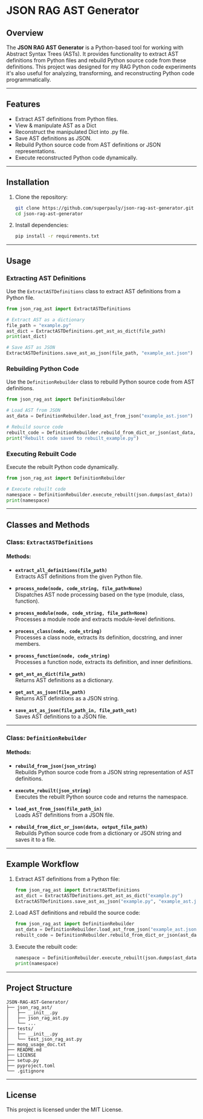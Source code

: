 # JSON RAG AST Generator

## Overview

The **JSON RAG AST Generator** is a Python-based tool for working with Abstract Syntax Trees (ASTs). It provides functionality to extract AST definitions from Python files and rebuild Python source code from these definitions. This project was designed for my RAG Python code experiments it's also useful for analyzing, transforming, and reconstructing Python code programmatically.

---

## Features

- Extract AST definitions from Python files.
- View & manipulate AST as a Dict
- Reconstruct the manipulated Dict into .py file.
- Save AST definitions as JSON.
- Rebuild Python source code from AST definitions or JSON representations.
- Execute reconstructed Python code dynamically.

---

## Installation

1. Clone the repository:
   ```bash
   git clone https://github.com/superpauly/json-rag-ast-generator.git
   cd json-rag-ast-generator
   ```

2. Install dependencies:
   ```bash
   pip install -r requirements.txt
   ```

---

## Usage

### Extracting AST Definitions

Use the `ExtractASTDefinitions` class to extract AST definitions from a Python file.

```python
from json_rag_ast import ExtractASTDefinitions

# Extract AST as a dictionary
file_path = "example.py"
ast_dict = ExtractASTDefinitions.get_ast_as_dict(file_path)
print(ast_dict)

# Save AST as JSON
ExtractASTDefinitions.save_ast_as_json(file_path, "example_ast.json")
```

### Rebuilding Python Code

Use the `DefinitionRebuilder` class to rebuild Python source code from AST definitions.

```python
from json_rag_ast import DefinitionRebuilder

# Load AST from JSON
ast_data = DefinitionRebuilder.load_ast_from_json("example_ast.json")

# Rebuild source code
rebuilt_code = DefinitionRebuilder.rebuild_from_dict_or_json(ast_data, "rebuilt_example.py")
print("Rebuilt code saved to rebuilt_example.py")
```

### Executing Rebuilt Code

Execute the rebuilt Python code dynamically.

```python
from json_rag_ast import DefinitionRebuilder

# Execute rebuilt code
namespace = DefinitionRebuilder.execute_rebuilt(json.dumps(ast_data))
print(namespace)
```

---

## Classes and Methods

### Class: `ExtractASTDefinitions`

#### Methods:

- **`extract_all_definitions(file_path)`**  
  Extracts AST definitions from the given Python file.

- **`process_node(node, code_string, file_path=None)`**  
  Dispatches AST node processing based on the type (module, class, function).

- **`process_module(node, code_string, file_path=None)`**  
  Processes a module node and extracts module-level definitions.

- **`process_class(node, code_string)`**  
  Processes a class node, extracts its definition, docstring, and inner members.

- **`process_function(node, code_string)`**  
  Processes a function node, extracts its definition, and inner definitions.

- **`get_ast_as_dict(file_path)`**  
  Returns AST definitions as a dictionary.

- **`get_ast_as_json(file_path)`**  
  Returns AST definitions as a JSON string.

- **`save_ast_as_json(file_path_in, file_path_out)`**  
  Saves AST definitions to a JSON file.

---

### Class: `DefinitionRebuilder`

#### Methods:

- **`rebuild_from_json(json_string)`**  
  Rebuilds Python source code from a JSON string representation of AST definitions.

- **`execute_rebuilt(json_string)`**  
  Executes the rebuilt Python source code and returns the namespace.

- **`load_ast_from_json(file_path_in)`**  
  Loads AST definitions from a JSON file.

- **`rebuild_from_dict_or_json(data, output_file_path)`**  
  Rebuilds Python source code from a dictionary or JSON string and saves it to a file.

---

## Example Workflow

1. Extract AST definitions from a Python file:
   ```python
   from json_rag_ast import ExtractASTDefinitions
   ast_dict = ExtractASTDefinitions.get_ast_as_dict("example.py")
   ExtractASTDefinitions.save_ast_as_json("example.py", "example_ast.json")
   ```

2. Load AST definitions and rebuild the source code:
   ```python
   from json_rag_ast import DefinitionRebuilder
   ast_data = DefinitionRebuilder.load_ast_from_json("example_ast.json")
   rebuilt_code = DefinitionRebuilder.rebuild_from_dict_or_json(ast_data, "rebuilt_example.py")
   ```

3. Execute the rebuilt code:
   ```python
   namespace = DefinitionRebuilder.execute_rebuilt(json.dumps(ast_data))
   print(namespace)
   ```

---

## Project Structure

```
JSON-RAG-AST-Generator/
├── json_rag_ast/
│   ├── __init__.py
│   ├── json_rag_ast.py
│   └── ...
├── tests/
│   ├── __init__.py
│   └── test_json_rag_ast.py
├── mong_usage_doc.txt
├── README.md
├── LICENSE
├── setup.py
├── pyproject.toml
└── .gitignore
```

---

## License

This project is licensed under the MIT License.

